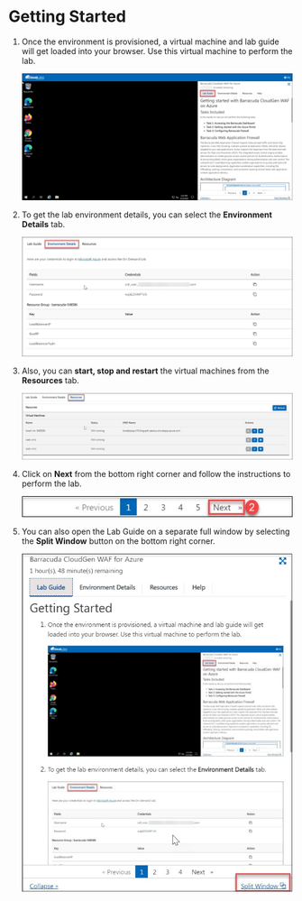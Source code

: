 # Getting Started

1. Once the environment is provisioned, a virtual machine and lab guide will get loaded into your browser. Use this virtual machine to perform the lab.

    ![](../images/image-started.jpg)
     
1. To get the lab environment details, you can select the **Environment Details** tab.

    ![](../images/image-903.jpg)

1. Also, you can **start, stop and restart** the virtual machines from the **Resources** tab.

    ![](../images/image002.jpg)
    
1. Click on **Next** from the bottom right corner and follow the instructions to perform the lab.

    ![](../images/image-901.jpg)
    
1. You can also open the Lab Guide on a separate full window by selecting the **Split Window** button on the bottom right corner.

    ![](../images/image-split.jpg)

